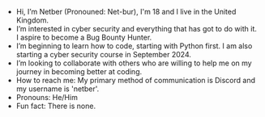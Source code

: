 -  Hi, I’m Netber (Pronouned: Net-bur), I'm 18 and I live in the United Kingdom.
-  I’m interested in cyber security and everything that has got to do with it. I aspire to become a Bug Bounty Hunter.
-  I’m beginning to learn how to code, starting with Python first. I am also starting a cyber security course in September 2024.
-  I’m looking to collaborate with others who are willing to help me on my journey in becoming better at coding.
-  How to reach me: My primary method of communication is Discord and my username is 'netber'.
-  Pronouns: He/Him
-  Fun fact: There is none.

<!---
netberexe/netberexe is a ✨ special ✨ repository because its `README.md` (this file) appears on your GitHub profile.
You can click the Preview link to take a look at your changes.
--->
